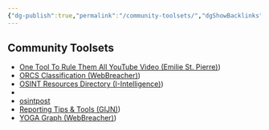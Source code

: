 ```yaml
---
{"dg-publish":true,"permalink":"/community-toolsets/","dgShowBacklinks":true,"dgShowLocalGraph":true}
---
```



## Community Toolsets
- [One Tool To Rule Them All YouTube Video (Emilie St. Pierre)](Emilie%20St.%20Pierre))
- [ORCS Classification (WebBreacher)](WebBreacher))
- [OSINT Resources Directory (I-Intelligence)](I-Intelligence))
- [](https://docs.google.com/spreadsheets/d/18U1qcaPaqIF8ERVLI-g5Or3gUbv0qP_-JUtc0pbEs0E/edit#gid=0)
- [osintpost](https://osintpost.com/osint-tools)
- [Reporting Tips & Tools (GIJN)](GIJN))
- [YOGA Graph (WebBreacher)](WebBreacher))